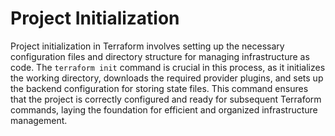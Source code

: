 # Project Initialization

Project initialization in Terraform involves setting up the necessary configuration files and directory structure for managing infrastructure as code. The `terraform init` command is crucial in this process, as it initializes the working directory, downloads the required provider plugins, and sets up the backend configuration for storing state files. This command ensures that the project is correctly configured and ready for subsequent Terraform commands, laying the foundation for efficient and organized infrastructure management.